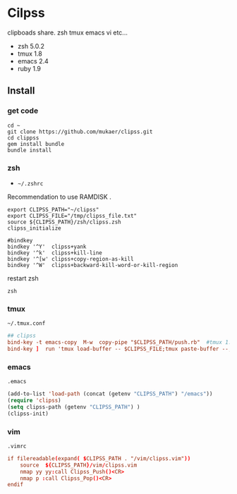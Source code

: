 Cilpss
======

clipboads share. zsh tmux emacs vi etc...

* zsh   5.0.2
* tmux  1.8
* emacs 2.4
* ruby  1.9

Install
------

### get code

```bsh
cd ~
git clone https://github.com/mukaer/clipss.git
cd clippss
gem install bundle
bundle install

```

### zsh

* `~/.zshrc`

Recommendation to use RAMDISK .

```bsh
export CLIPSS_PATH="~/clipss"
export CLIPSS_FILE="/tmp/clipss_file.txt"
source ${CLIPSS_PATH}/zsh/clipss.zsh
clipss_initialize

#bindkey
bindkey '^Y'  clipss+yank
bindkey '^k'  clipss+kill-line
bindkey '^[w' clipss+copy-region-as-kill
bindkey '^W'  clipss+backward-kill-word-or-kill-region

```

restart zsh

```bsh
zsh
```

### tmux

`~/.tmux.conf`

```conf
## clipss 
bind-key -t emacs-copy  M-w  copy-pipe "$CLIPSS_PATH/push.rb"  #tmux 1.8 conf gramma
bind-key ]  run 'tmux load-buffer -- $CLIPSS_FILE;tmux paste-buffer --;'

```

### emacs

`.emacs`


```lisp
(add-to-list 'load-path (concat (getenv "CLIPSS_PATH") "/emacs"))
(require 'clipss)
(setq clipss-path (getenv "CLIPSS_PATH") )
(clipss-init)
```

### vim

`.vimrc`


```conf
if filereadable(expand( $CLIPSS_PATH . "/vim/clipss.vim"))
    source  ${CLIPSS_PATH}/vim/clipss.vim
    nmap yy yy:call Clipss_Push()<CR>
    nmap p :call Clipss_Pop()<CR>
endif
```

